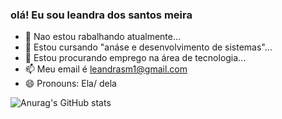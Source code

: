 ### olá! Eu sou leandra dos santos meira

- 🔭 Nao estou rabalhando atualmente...
- 🌱 Estou cursando "anáse e desenvolvimento de sistemas"...
- 👯 Estou procurando emprego na área de tecnologia...
- 📫 Meu email é leandrasm1@gmail.com
- 😄 Pronouns: Ela/ dela

![Anurag's GitHub stats](https://github-readme-stats.vercel.app/api?username=leandra&show_icons=false&theme=radical)

